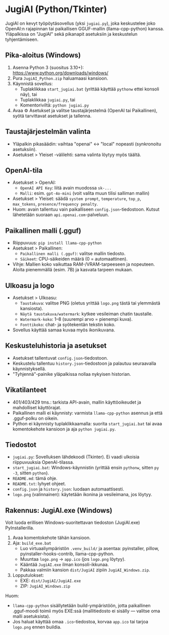 JugiAI (Python/Tkinter)
=======================

JugiAI on kevyt työpöytäsovellus (yksi `jugiai.py`), joka keskustelee joko OpenAI:n rajapinnan tai paikallisen GGUF-mallin (llama-cpp-python) kanssa. Yläpalkissa on "JugiAI" sekä pikanapit asetuksiin ja keskustelun tyhjentämiseen.

Pika-aloitus (Windows)
----------------------
1) Asenna Python 3 (suositus 3.10+): https://www.python.org/downloads/windows/
2) Pura `JugiAI_Python.zip` haluamaasi kansioon.
3) Käynnistä sovellus:
   - Tuplaklikkaa `start_jugiai.bat` (yrittää käyttää `pythonw` ettei konsoli näy), tai
   - Tuplaklikkaa `jugiai.py`, tai
   - Komentoriviltä: `python jugiai.py`
4) Avaa ⚙️ Asetukset ja valitse taustajärjestelmä (OpenAI tai Paikallinen), syötä tarvittavat asetukset ja tallenna.

Taustajärjestelmän valinta
--------------------------
- Yläpalkin pikasäädin: vaihtaa "openai" ↔ "local" nopeasti (synkronoitu asetuksiin).
- Asetukset > Yleiset -välilehti: sama valinta löytyy myös täältä.

OpenAI-tila
-----------
- Asetukset > OpenAI:
  - `OpenAI API Key`: liitä avain muodossa `sk-...`
  - `Malli`: esim. `gpt-4o-mini` (voit valita muun tilisi salliman mallin)
- Asetukset > Yleiset: säädä `system prompt`, `temperature`, `top_p`, `max_tokens`, `presence/frequency penalty`.
- Huom: avain tallentuu vain paikalliseen `config.json`-tiedostoon. Kutsut lähetetään suoraan `api.openai.com`-palveluun.

Paikallinen malli (.gguf)
-------------------------
- Riippuvuus: `pip install llama-cpp-python`
- Asetukset > Paikallinen:
  - `Paikallinen malli (.gguf)`: valitse mallin tiedosto.
  - `Säikeet`: CPU-säikeiden määrä (0 = automaattinen).
- Vihje: Mallien koko vaikuttaa RAM-/VRAM-tarpeeseen ja nopeuteen. Aloita pienemmällä (esim. 7B) ja kasvata tarpeen mukaan.

Ulkoasu ja logo
---------------
- Asetukset > Ulkoasu:
  - `Taustakuva`: valitse PNG (oletus yrittää `logo.png` tästä tai ylemmästä kansiosta).
  - `Näytä taustakuva/watermark`: kytkee vesileiman chatin taustalle.
  - `Watermark-koko`: 1–8 (suurempi arvo = pienempi kuva).
  - `Fonttikoko`: chat- ja syötekentän tekstin koko.
- Sovellus käyttää samaa kuvaa myös ikonikuvana.

Keskusteluhistoria ja asetukset
--------------------------------
- Asetukset tallentuvat `config.json`-tiedostoon.
- Keskustelu tallentuu `history.json`-tiedostoon ja palautuu seuraavalla käynnistyksellä.
- "Tyhjennä"-painike yläpalkissa nollaa nykyisen historian.

Vikatilanteet
-------------
- 401/403/429 tms.: tarkista API-avain, mallin käyttöoikeudet ja mahdolliset käyttörajat.
- Paikallinen malli ei käynnisty: varmista `llama-cpp-python` asennus ja että .gguf-polku on oikein.
- Python ei käynnisty tuplaklikkaamalla: suorita `start_jugiai.bat` tai avaa komentokehote kansioon ja aja `python jugiai.py`.

Tiedostot
---------
- `jugiai.py`: Sovelluksen lähdekoodi (Tkinter). Ei vaadi ulkoisia riippuvuuksia OpenAI-tilassa.
- `start_jugiai.bat`: Windows-käynnistin (yrittää ensin `pythonw`, sitten `py -3`, sitten `python`).
- `README.md`: tämä ohje.
- `README.txt`: lyhyet ohjeet.
- `config.json` ja `history.json`: luodaan automaattisesti.
- `logo.png` (valinnainen): käytetään ikonina ja vesileimana, jos löytyy.

Rakennus: JugiAI.exe (Windows)
--------------------------------
Voit luoda erillisen Windows-suoritettavan tiedoston (JugiAI.exe) PyInstallerilla.

1) Avaa komentokehote tähän kansioon.
2) Aja: `build_exe.bat`
   - Luo virtuaaliympäristön `.venv_build/` ja asentaa: pyinstaller, pillow, pyinstaller-hooks-contrib, llama-cpp-python.
   - Muuntaa `logo.png` → `app.ico` (jos `logo.png` löytyy).
   - Kääntää `JugiAI.exe` ilman konsoli-ikkunaa.
   - Pakkaa valmiin kansion `dist/JugiAI` zipiin `JugiAI_Windows.zip`.
3) Lopputulokset:
   - EXE: `dist/JugiAI/JugiAI.exe`
   - ZIP: `JugiAI_Windows.zip`

Huom:
- `llama-cpp-python` sisällytetään build-ympäristöön, jotta paikallinen .gguf-moodi toimii myös EXE:ssä (mallitiedosto ei sisälly — valitse oma malli asetuksista).
- Jos haluat käyttää omaa `.ico`-tiedostoa, korvaa `app.ico` tai tarjoa `logo.png` ennen buildia.
